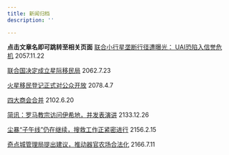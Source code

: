 ```yaml
---
title: 新闻归档
description: ''

---
```

__点击文章名即可跳转至相关页面__
[联合小行星垄断行径遭曝光： UAI恐陷入信誉危机](https://starspress.org/news/m-571122/ "联合小行星垄断行径遭曝光： UAI恐陷入信誉危机") 2057.11.22  
   
[联合国决定成立星际移民局](https://starspress.org/news/m-620723/ "联合国决定成立星际移民局")  2062.7.23  
   
[火星移民登记正式对公众开放](http://starspress.org/news/m-780407) 2078.4.7  
   
[四大商会合并](http://starspress.org/news/m-020620) 2102.6.20  
   
[简讯：罗马教宗访问伊希地，并发表演讲](http://starspress.org/news/b-331226) 2133.12.26  
   
[尘暴“子午线”仍在继续，搜救工作正紧密进行](http://starspress.org/news/m-560215) 2156.2.15  
   
[奇点城管理局提出建议，推动器官农场合法化](http://starspress.org/news/m-660711) 2166.7.11  
   
